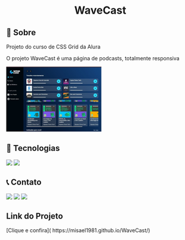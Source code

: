 <h1 style="text-align: center">WaveCast</h1>
<h2> 📰 Sobre</h2>
<p>Projeto do curso de CSS Grid da Alura</p>
<p>O projeto WaveCast é uma página de podcasts, totalmente responsiva</p>
<img src="src/imagens/imagens/Tocados recentemente/desktop.png">

<h2> 🚀 Tecnologias</h2>
<img src="https://img.shields.io/badge/HTML-239120?style=for-the-badge&logo=html5&logoColor=white">
<img src="https://img.shields.io/badge/CSS-239120?&style=for-the-badge&logo=css3&logoColor=white">
<h2> 📞 Contato</h2>
<div> 
  <a href="https://instagram.com/misaelvborges" target="_blank"><img src="https://img.shields.io/badge/-Instagram-%23E4405F?style=for-the-badge&logo=instagram&logoColor=white" target="_blank"></a>
  <a href = "mailto:misaelborges1981@gmail.com"><img src="https://img.shields.io/badge/-Gmail-%23333?style=for-the-badge&logo=gmail&logoColor=white" target="_blank"></a>
  <a href="https://www.linkedin.com/in/misael-borges-5a5214181" target="_blank"><img src="https://img.shields.io/badge/-LinkedIn-%230077B5?style=for-the-badge&logo=linkedin&logoColor=white" target="_blank"></a> 
  <a href= https://img.shields.io/badge/WhatsApp-25D366?style=for-the-badge&logo=whatsapp&logoColor=white></a>
  </div>
  <div>
    <h2>Link do Projeto</h2>
    <p>[Clique e confira]( https://misael1981.github.io/WaveCast/)</p>
  </div>
